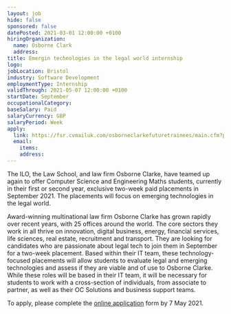 ```yaml
---
layout: job
hide: false
sponsored: false
datePosted: 2021-03-01 12:00:00 +0100
hiringOrganization:
  name: Osborne Clark
  address:
title: Emergin technologies in the legal world internship
logo:
jobLocation: Bristol
industry: Software Development
employmentType: Internship
validThrough: 2021-05-07 12:00:00 +0100
startDate: September
occupationalCategory:
baseSalary: Paid
salaryCurrency: GBP
salaryPeriod: Week
apply:
  link: https://fsr.cvmailuk.com/osborneclarkefuturetrainees/main.cfm?page=jobSpecific&jobId=52843&rcd=743425&queryString=srxksl%3D1&srxksl=1
  email:
    items:
    address:
---
```


The ILO, the Law School, and law firm Osborne Clarke, have teamed up again to offer Computer Science and Engineering Maths students, currently in their first or second year, exclusive two-week paid placements in September 2021. The placements will focus on emerging technologies in the legal world.



Award-winning multinational law firm Osborne Clarke has grown rapidly over recent years, with 25 offices around the world. The core sectors they work in all thrive on innovation, digital business, energy, financial services, life sciences, real estate, recruitment and transport. They are looking for candidates who are passionate about legal tech to join them in September for a two-week placement. Based within their IT team, these technology-focused placements will allow students to evaluate legal and emerging technologies and assess if they are viable and of use to Osborne Clarke. While these roles will be based in their IT team, it will be necessary for students to work with a cross-section of individuals, from associate to partner, as well as their OC Solutions and business support teams.


To apply, please complete the [online application]({{page.apply.link}}) form by 7 May 2021.
